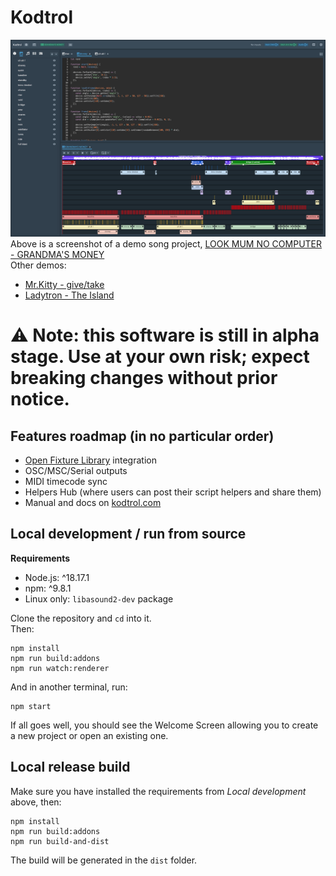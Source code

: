# Kodtrol
![Kodtrol screenshot](screenshot.png)
Above is a screenshot of a demo song project, [LOOK MUM NO COMPUTER - GRANDMA'S MONEY](https://youtu.be/CueEGW6SlJ0)  
Other demos:
- [Mr.Kitty - give/take](https://youtu.be/cN45Z7AZOg0)
- [Ladytron - The Island](https://youtu.be/ogRdrisVTpc)

# ⚠️ Note: this software is still in alpha stage. Use at your own risk; expect breaking changes without prior notice.

## Features roadmap (in no particular order)
- [Open Fixture Library](https://open-fixture-library.org/) integration
- OSC/MSC/Serial outputs
- MIDI timecode sync
- Helpers Hub (where users can post their script helpers and share them)
- Manual and docs on [kodtrol.com](http://kodtrol.com)

## Local development / run from source

**Requirements**
- Node.js: ^18.17.1
- npm: ^9.8.1
- Linux only: `libasound2-dev` package

Clone the repository and `cd` into it.  
Then:
```
npm install
npm run build:addons
npm run watch:renderer
```
And in another terminal, run:
```
npm start
```
If all goes well, you should see the Welcome Screen allowing you to create a new project or open an existing one.

## Local release build
Make sure you have installed the requirements from *Local development* above, then:
```
npm install
npm run build:addons
npm run build-and-dist
```
The build will be generated in the `dist` folder.